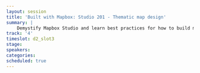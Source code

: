 ```yaml
---
layout: session
title: 'Built with Mapbox: Studio 201 - Thematic map design'
summary: |
    Demystify Mapbox Studio and learn best practices for how to build maps that are customized to your brand's look and feel. 
track: '4'
timeslot: d2_slot3
stage:
speakers:
categories:
scheduled: true
---
```

